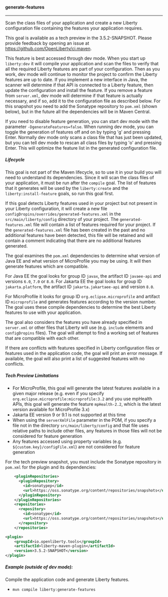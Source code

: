 #### generate-features
---
Scan the class files of your application and create a new Liberty configuration file containing the features your application requires.

This goal is available as a tech preview in the 3.5.2-SNAPSHOT. Please provide feedback by opening an issue at https://github.com/OpenLiberty/ci.maven.

This feature is best accessed through dev mode. When you start up `liberty:dev` it will compile your application and scan the files to verify that all the required Liberty features are part of your configuration. Then as you work, dev mode will continue to monitor the project to confirm the Liberty features are up to date. If you implement a new interface in Java, the scanner will determine if that API is connected to a Liberty feature, then update the configuration and install the feature. If you remove a feature from `server.xml`, dev mode will determine if that feature is actually necessary, and if so, add it to the configuration file as described below. For this snapshot you need to add the Sonatype repository to `pom.xml` (shown below), but in the future all the dependencies will be in Maven Central.

If you need to disable feature generation, you can start dev mode with the parameter `-DgenerateFeatures=false`. When running dev mode, you can toggle the generation of features off and on by typing 'g' and pressing Enter. Normally dev mode only scans a class file that has just been updated, but you can tell dev mode to rescan all class files by typing 'o' and pressing Enter. This will optimize the feature list in the generated configuration file.

##### Lifecycle

This goal is not part of the Maven lifecycle, so to use it in your build you will need to understand its dependencies. Since it will scan the class files of your application, it must be run after the `compile` goal. The list of features that it generates will be used by the `liberty:create` and the `liberty:install-feature` goals, so run this goal first.

If this goal detects Liberty features used in your project but not present in your Liberty configuration, it will create a new file `configDropins/overrides/generated-features.xml` in the `src/main/liberty/config` directory of your project. The `generated-features.xml` file will contain a list of features required for your project. If the `generated-features.xml` file has been created in the past and no additional features have been detected, this file will be retained and will contain a comment indicating that there are no additional features generated.

The goal examines the `pom.xml` dependencies to determine what version of Java EE and what version of MicroProfile you may be using. It will then generate features which are compatible. 

For Java EE the goal looks for group ID `javax`, the artifact ID `javaee-api` and versions `6.0`, `7.0` or `8.0`. For Jakarta EE the goal looks for group ID `jakarta.platform`, the artifact ID `jakarta.jakartaee-api` and version `8.0`.

For MicroProfile it looks for group ID `org.eclipse.microprofile` and artifact ID `microprofile` and generates features according to the version number. The goal uses these compile dependencies to determine the best Liberty features to use with your application. 

The goal also considers the features you have already specified in `server.xml` or other files that Liberty will use (e.g. `include` elements and `configDropins` files). The goal will attempt to find a working set of features that are compatible with each other.

If there are conflicts with features specified in Liberty configuration files or features used in the application code, the goal will print an error message. If available, the goal will also print a list of suggested features with no conflicts.

##### Tech Preview Limitations

* For MicroProfile, this goal will generate the latest features available in a given major release (e.g. even if you specify `org.eclipse.microprofile:microprofile:3.2` and you use mpHealth APIs, this goal will generate the feature `mpHealth-2.2`, which is the latest version available for MicroProfile 3.x)
* Jakarta EE version 9 or 9.1 is not supported at this time
* When using the `serverXmlFile` parameter in the POM, if you specify a file not in the directory `src/main/liberty/config` and that file uses relative paths to include other files, any features in those files will not be considered for feature generation
* Any features accessed using property variables (e.g. `${custom.key}/configFile.xml`) are not considered for feature generation

For the tech preview snapshot, you must include the Sonatype repository in `pom.xml` for the plugin and its dependencies:
```xml
    <pluginRepositories>
      <pluginRepository>
        <id>sonatypep</id>
        <url>https://oss.sonatype.org/content/repositories/snapshots</url>
      </pluginRepository>
    </pluginRepositories>
    <repositories>
      <repository>
        <id>sonatype</id>
        <url>https://oss.sonatype.org/content/repositories/snapshots</url>
      </repository>
    </repositories>
```
```xml
<plugin>
    <groupId>io.openliberty.tools</groupId>
    <artifactId>liberty-maven-plugin</artifactId>
    <version>3.5.2-SNAPSHOT</version>
</plugin>
```
##### Example (outside of dev mode):

Compile the application code and generate Liberty features.
* `mvn compile liberty:generate-features`


